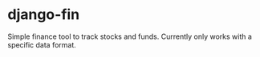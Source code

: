 # django-fin
Simple finance tool to track stocks and funds. Currently only works with a specific data format.
